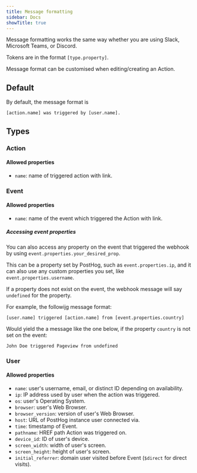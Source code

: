 ```yaml
---
title: Message formatting
sidebar: Docs
showTitle: true
---
```


Message formatting works the same way whether you are using Slack, Microsoft Teams, or Discord.

Tokens are in the format `[type.property]`.

Message format can be customised when editing/creating an Action.

## Default
By default, the message format is
```
[action.name] was triggered by [user.name].
```

## Types
### Action
#### Allowed properties 

- `name`: name of triggered action with link.

### Event
#### Allowed properties

- `name`: name of the event which triggered the Action with link.

##### Accessing event properties

You can also access any property on the event that triggered the webhook by using `event.properties.your_desired_prop`.

This can be a property set by PostHog, such as `event.properties.ip`, and it can also use any custom properties you set, like `event.properties.username`. 

If a property does not exist on the event, the webhook message will say `undefined` for the property.

For example, the followijg message format:

```
[user.name] triggered [action.name] from [event.properties.country]
```

Would yield the a message like the one below, if the property `country` is not set on the event:

```
John Doe triggered Pageview from undefined
```

### User
#### Allowed properties

- `name`: user's username, email, or distinct ID depending on availability.
- `ip`: IP address used by user when the action was triggered.
- `os`: user's Operating System.
- `browser`: user's Web Browser.
- `browser_version`: version of user's Web Browser.
- `host`: URL of PostHog instance user connected via.
- `time`: timestamp of Event.
- `pathname`: HREF path Action was triggered on.
- `device_id`: ID of user's device.
- `screen_width`: width of user's screen.
- `screen_height`: height of user's screen.
- `initial_referrer`: domain user visited before Event (`$direct` for direct visits).
